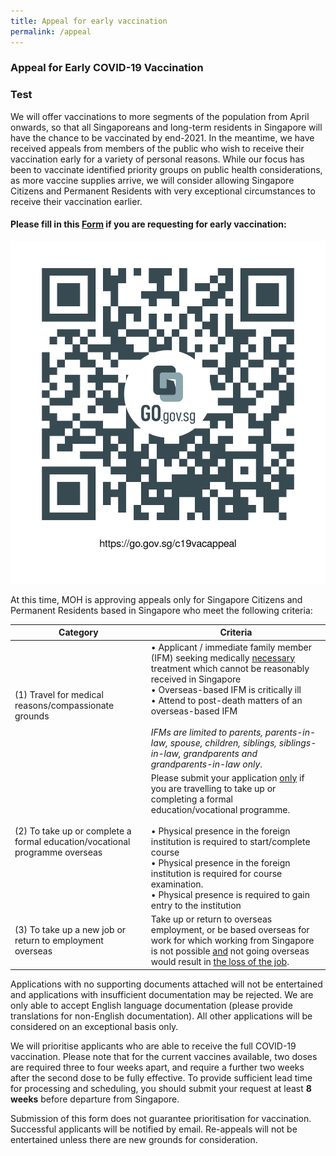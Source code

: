 ```yaml
---
title: Appeal for early vaccination
permalink: /appeal
---
```

### Appeal for Early COVID-19 Vaccination

### Test

We will offer vaccinations to more segments of the population from April onwards, so that all Singaporeans and long-term residents in Singapore will have the chance to be vaccinated by end-2021. In the meantime, we have received appeals from members of the public who wish to receive their vaccination early for a variety of personal reasons. While our focus has been to vaccinate identified priority groups on public health considerations, as more vaccine supplies arrive, we will consider allowing Singapore Citizens and Permanent Residents with very exceptional circumstances to receive their vaccination earlier.

#### Please fill in this [Form](https://go.gov.sg/c19vacappeal) if you are requesting for early vaccination:
![](/images/high%20res%20appeal%20link.png)

At this time, MOH is approving appeals only for Singapore Citizens and Permanent Residents based in Singapore who meet the following criteria:


| Category| Criteria | 
| -------- | -------- |
| (1)	Travel for medical reasons/compassionate grounds    |•	Applicant / immediate family member (IFM) seeking medically <u> necessary </u> treatment which cannot be reasonably received in Singapore <br>•	Overseas-based IFM is critically ill<br>•	Attend to post-death matters of an overseas-based IFM  <br><br>*IFMs are limited to parents, parents-in-law, spouse, children, siblings, siblings-in-law, grandparents and grandparents-in-law only*.
(2)	To take up or complete a formal education/vocational programme overseas    | Please submit your application <u>only</u> if you are travelling to take up or completing a formal education/vocational programme. <br> <br>	•	Physical presence in the foreign institution is required to start/complete course<br>•	Physical presence in the foreign institution is required for course examination.  <br>•	Physical presence is required to gain entry to the institution
(3)	To take up a new job or return to employment overseas    | Take up or return to overseas employment, or be based overseas for work for which working from Singapore is not possible <u> and</u> not going overseas would result in <u>the loss of the job</u>. 

Applications with no supporting documents attached will not be entertained and applications with insufficient documentation may be rejected. We are only able to accept English language documentation (please provide translations for non-English documentation). All other applications will be considered on an exceptional basis only.

We will prioritise applicants who are able to receive the full COVID-19 vaccination. Please note that for the current vaccines available, two doses are required three to four weeks apart, and require a further two weeks after the second dose to be fully effective. To provide sufficient lead time for processing and scheduling, you should submit your request at least **8 weeks** before departure from Singapore.


Submission of this form does not guarantee prioritisation for vaccination. Successful applicants will be notified by email. Re-appeals will not be entertained unless there are new grounds for consideration.